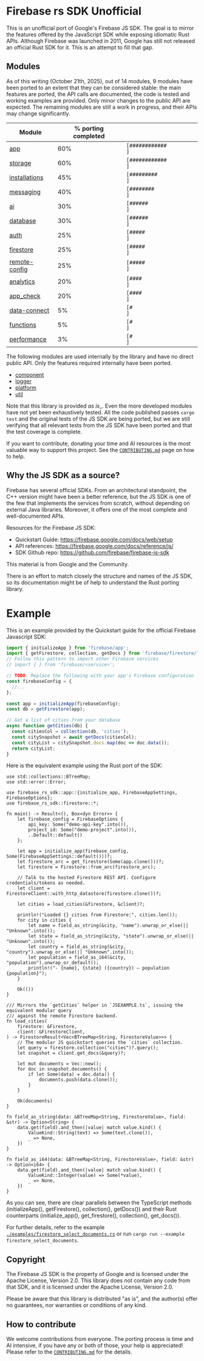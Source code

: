 # Firebase rs SDK Unofficial

This is an unofficial port of Google's Firebase JS SDK. The goal is to mirror the features offered by the JavaScript SDK while exposing idiomatic Rust APIs. Although Firebase was launched in 2011, Google has still not released an official Rust SDK for it. This is an attempt to fill that gap.

## Modules

As of this writing (October 21th, 2025), out of 14 modules, 9 modules have been ported to an extent that they can be considered stable: the main features are ported, the API calls are documented, the code is tested and working examples are provided. Only minor changes to the public API are expected. The remaining modules are still a work in progress, and their APIs may change significantly.


| Module | % porting completed  | |
|--------|----------------------|-|
| [app](https://github.com/dgasparri/firebase-rs-sdk/tree/main/src/app)                     | 60% | `[############        ]` |
| [storage](https://github.com/dgasparri/firebase-rs-sdk/tree/main/src/storage)             | 60% | `[############        ]` |
| [installations](https://github.com/dgasparri/firebase-rs-sdk/tree/main/src/installations) | 45% | `[#########           ]` |
| [messaging](https://github.com/dgasparri/firebase-rs-sdk/tree/main/src/messaging)         | 40% | `[########            ]` |
| [ai](https://github.com/dgasparri/firebase-rs-sdk/tree/main/src/ai)                       | 30% | `[######              ]` |
| [database](https://github.com/dgasparri/firebase-rs-sdk/tree/main/src/database)           | 30% | `[######              ]` |
| [auth](https://github.com/dgasparri/firebase-rs-sdk/tree/main/src/auth)                   | 25% | `[#####               ]` |
| [firestore](https://github.com/dgasparri/firebase-rs-sdk/tree/main/src/firestore)         | 25% | `[#####               ]` |
| [remote-config](https://github.com/dgasparri/firebase-rs-sdk/tree/main/src/remote_config) | 25% | `[#####               ]` |
| [analytics](https://github.com/dgasparri/firebase-rs-sdk/tree/main/src/analytics)         | 20% | `[####                ]` |
| [app_check](https://github.com/dgasparri/firebase-rs-sdk/tree/main/src/app_check)         | 20% | `[####                ]` |
| [data-connect](https://github.com/dgasparri/firebase-rs-sdk/tree/main/src/data_connect)   | 5%  | `[#                   ]` |
| [functions](https://github.com/dgasparri/firebase-rs-sdk/tree/main/src/functions)         | 5%  | `[#                   ]` |
| [performance](https://github.com/dgasparri/firebase-rs-sdk/tree/main/src/performance)     | 3%  | `[#                   ]` |


The following modules are used internally by the library and have no direct public API. Only the features required internally have been ported.

- [component](https://github.com/dgasparri/firebase-rs-sdk/tree/main/src/component)
- [logger](https://github.com/dgasparri/firebase-rs-sdk/tree/main/src/logger)
- [platform](https://github.com/dgasparri/firebase-rs-sdk/tree/main/src/platform)
- [util](https://github.com/dgasparri/firebase-rs-sdk/tree/main/src/util)



Note that this library is provided _as is__. Even the more developed modules have not yet been exhaustively tested. All the code published passes `cargo test` and the original tests of the JS SDK are being ported, but we are still verifying that all relevant tests from the JS SDK have been ported and that the test coverage is complete.

If you want to contribute, donating your time and AI resources is the most valuable way to support this project. See the [`CONTRIBUTING.md`](https://github.com/dgasparri/firebase-rs-sdk/blob/main/CONTRIBUTING.md) page on how to help.

##  Why the JS SDK as a source?

Firebase has several official SDKs. From an architectural standpoint, the C++ version might have been a better reference, but the JS SDK is one of the few that implements the services from scratch, without depending on external Java libraries. Moreover, it offers one of the most complete and well-documented APIs. 

Resources for the Firebase JS SDK:

- Quickstart Guide: <https://firebase.google.com/docs/web/setup>
- API references: <https://firebase.google.com/docs/reference/js/>
- SDK Github repo: <https://github.com/firebase/firebase-js-sdk>

This material is from Google and the Community.

There is an effort to match closely the structure and names of the JS SDK, so its documentation might be of help to understand the Rust porting library.

# Example

This is an example provided by the Quickstart guide for the official Firebase Javascript SDK:

```ts
import { initializeApp } from 'firebase/app';
import { getFirestore, collection, getDocs } from 'firebase/firestore/lite';
// Follow this pattern to import other Firebase services
// import { } from 'firebase/<service>';

// TODO: Replace the following with your app's Firebase configuration
const firebaseConfig = {
  //...
};

const app = initializeApp(firebaseConfig);
const db = getFirestore(app);

// Get a list of cities from your database
async function getCities(db) {
  const citiesCol = collection(db, 'cities');
  const citySnapshot = await getDocs(citiesCol);
  const cityList = citySnapshot.docs.map(doc => doc.data());
  return cityList;
}
```

Here is the equivalent example using the Rust port of the SDK:

```rust,no_run
use std::collections::BTreeMap;
use std::error::Error;

use firebase_rs_sdk::app::{initialize_app, FirebaseAppSettings, FirebaseOptions};
use firebase_rs_sdk::firestore::*;

fn main() -> Result<(), Box<dyn Error>> {
    let firebase_config = FirebaseOptions {
        api_key: Some("demo-api-key".into()),
        project_id: Some("demo-project".into()),
        ..Default::default()
    };
    
    let app = initialize_app(firebase_config, Some(FirebaseAppSettings::default()))?;
    let firestore_arc = get_firestore(Some(app.clone()))?;
    let firestore = Firestore::from_arc(firestore_arc);
    
    // Talk to the hosted Firestore REST API. Configure credentials/tokens as needed.
    let client = FirestoreClient::with_http_datastore(firestore.clone())?;
    
    let cities = load_cities(&firestore, &client)?;
    
    println!("Loaded {} cities from Firestore:", cities.len());
    for city in cities {
        let name = field_as_string(&city, "name").unwrap_or_else(|| "Unknown".into());
        let state = field_as_string(&city, "state").unwrap_or_else(|| "Unknown".into());
        let country = field_as_string(&city, "country").unwrap_or_else(|| "Unknown".into());
        let population = field_as_i64(&city, "population").unwrap_or_default();
        println!("- {name}, {state} ({country}) — population {population}");
    }

    Ok(())
}

/// Mirrors the `getCities` helper in `JSEXAMPLE.ts`, issuing the equivalent modular query
/// against the remote Firestore backend.
fn load_cities(
    firestore: &Firestore,
    client: &FirestoreClient,
) -> FirestoreResult<Vec<BTreeMap<String, FirestoreValue>>> {
    // The modular JS quickstart queries the `cities` collection.
    let query = firestore.collection("cities")?.query();
    let snapshot = client.get_docs(&query)?;

    let mut documents = Vec::new();
    for doc in snapshot.documents() {
        if let Some(data) = doc.data() {
            documents.push(data.clone());
        }
    }

    Ok(documents)
}

fn field_as_string(data: &BTreeMap<String, FirestoreValue>, field: &str) -> Option<String> {
    data.get(field).and_then(|value| match value.kind() {
        ValueKind::String(text) => Some(text.clone()),
        _ => None,
    })
}

fn field_as_i64(data: &BTreeMap<String, FirestoreValue>, field: &str) -> Option<i64> {
    data.get(field).and_then(|value| match value.kind() {
        ValueKind::Integer(value) => Some(*value),
        _ => None,
    })
}
```

As you can see, there are clear parallels between the TypeScript methods (initializeApp(), getFirestore(), collection(), getDocs()) and their Rust counterparts (initialize_app(), get_firestore(), collection(), get_docs()). 

For further details, refer to the example [`./examples/firestore_select_documents.rs`](https://github.com/dgasparri/firebase-rs-sdk/blob/main/examples/firestore_select_documents.rs) or run `cargo run --example firestore_select_documents`.

## Copyright

The Firebase JS SDK is the property of Google and is licensed under the Apache License, Version 2.0. This library does not contain any code from that SDK, and it is licensed under the Apache License, Version 2.0.

Please be aware that this library is distributed "as is", and the author(s) offer no guarantees, nor warranties or conditions of any kind.

## How to contribute

We welcome contributions from everyone. The porting process is time and AI intensive, if you have any or both of those, your help is appreciated! Please refer to the [`CONTRIBUTING.md`](https://github.com/dgasparri/firebase-rs-sdk/blob/main/CONTRIBUTING.md) for the details. 

